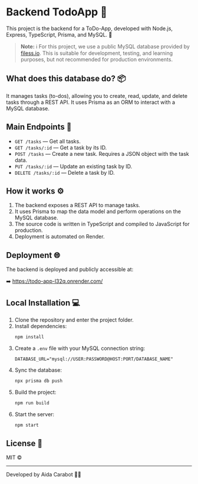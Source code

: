 # Backend TodoApp 📝

This project is the backend for a ToDo-App, developed with Node.js, Express, TypeScript, Prisma, and MySQL. 🚀

> **Note:** ℹ️ For this project, we use a public MySQL database provided by [filess.io](https://filess.io/). This is suitable for development, testing, and learning purposes, but not recommended for production environments.

## What does this database do? 📦

It manages tasks (to-dos), allowing you to create, read, update, and delete tasks through a REST API. It uses Prisma as an ORM to interact with a MySQL database.

## Main Endpoints 🔗

- `GET /tasks` — Get all tasks.
- `GET /tasks/:id` — Get a task by its ID.
- `POST /tasks` — Create a new task. Requires a JSON object with the task data.
- `PUT /tasks/:id` — Update an existing task by ID.
- `DELETE /tasks/:id` — Delete a task by ID.

## How it works ⚙️

1. The backend exposes a REST API to manage tasks.
2. It uses Prisma to map the data model and perform operations on the MySQL database.
3. The source code is written in TypeScript and compiled to JavaScript for production.
4. Deployment is automated on Render.

## Deployment 🌐

The backend is deployed and publicly accessible at:

➡️ https://todo-app-l32q.onrender.com/

## Local Installation 💻

1. Clone the repository and enter the project folder.
2. Install dependencies:
   ```sh
   npm install
   ```
3. Create a `.env` file with your MySQL connection string:
   ```
   DATABASE_URL="mysql://USER:PASSWORD@HOST:PORT/DATABASE_NAME"
   ```
4. Sync the database:
   ```sh
   npx prisma db push
   ```
5. Build the project:
   ```sh
   npm run build
   ```
6. Start the server:
   ```sh
   npm start
   ```

## License 📄

MIT ©

---

Developed by Aida Carabot 👩‍💻
